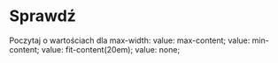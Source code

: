 # Sprawdź
Poczytaj o wartościach dla max-width:
value: max-content;
value: min-content; 
value: fit-content(20em);
value: none;